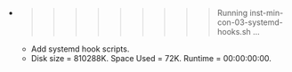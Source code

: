 * >>>>>>>>> Running inst-min-con-03-systemd-hooks.sh ...
  * Add systemd hook scripts.
  * Disk size = 810288K. Space Used = 72K. Runtime = 00:00:00:00.
